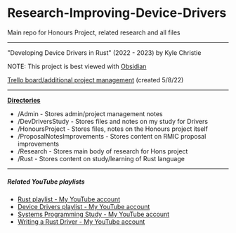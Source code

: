 # Research-Improving-Device-Drivers
Main repo for Honours Project, related research and all files
***
"Developing Device Drivers in Rust" (2022 - 2023) 
by Kyle Christie

NOTE: This project is best viewed with [Obsidian](https://obsidian.md/)

[Trello board/additional project management](https://trello.com/b/zYURFiee/research-improving-device-drivers) (created 5/8/22)
***
<u> <b>Directories</b> </u>
+ /Admin                                          - Stores admin/project management notes
+ /DevDriversStudy                        - Stores files and notes on my study for Drivers
+ /HonoursProject                          - Stores files, notes on the Honours project itself
+ /ProposalNotesImprovements   - Stores content on RMIC proposal improvements
+ /Research                                    - Stores main body of research for Hons project
+ /Rust                                            - Stores content on study/learning of Rust language

***
##### Related YouTube playlists
+ [Rust playlist - My YouTube account](https://www.youtube.com/playlist?list=PL2kkY8kPiI8ax757FmrreXXXe9a1ARvOR)
+ [Device Drivers playlist  - My YouTube account](https://www.youtube.com/playlist?list=PL2kkY8kPiI8ZYEZ7QW13phJdMqM9pJ46b)
+ [Systems Programming Study - My YouTube account](https://www.youtube.com/playlist?list=PL2kkY8kPiI8bAzBZg4X2yl5P7EIaB92eN)
+ [Writing a Rust Driver - My YouTube account](https://www.youtube.com/playlist?list=PL2kkY8kPiI8agxiyYB3uKGUepCRcgFc1h)
